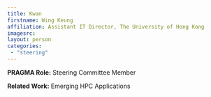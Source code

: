 ```yaml
---
title: Kwan
firstname: Wing Keung
affiliation: Assistant IT Director, The University of Hong Kong
imagesrc: 
layout: person
categories:
 - "steering"
---
```


**PRAGMA Role:** Steering Committee Member


**Related Work:** Emerging HPC Applications
